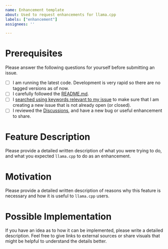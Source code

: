 ```yaml
---
name: Enhancement template
about: Used to request enhancements for llama.cpp
labels: ["enhancement"]
assignees: ''

---
```


# Prerequisites

Please answer the following questions for yourself before submitting an issue.

- [ ] I am running the latest code. Development is very rapid so there are no tagged versions as of now.
- [ ] I carefully followed the [README.md](https://github.com/ggerganov/llama.cpp/blob/master/README.md).
- [ ] I [searched using keywords relevant to my issue](https://docs.github.com/en/issues/tracking-your-work-with-issues/filtering-and-searching-issues-and-pull-requests) to make sure that I am creating a new issue that is not already open (or closed).
- [ ] I reviewed the [Discussions](https://github.com/ggerganov/llama.cpp/discussions), and have a new bug or useful enhancement to share.

# Feature Description

Please provide a detailed written description of what you were trying to do, and what you expected `llama.cpp` to do as an enhancement.

# Motivation

Please provide a detailed written description of reasons why this feature is necessary and how it is useful to `llama.cpp` users.

# Possible Implementation

If you have an idea as to how it can be implemented, please write a detailed description. Feel free to give links to external sources or share visuals that might be helpful to understand the details better.
